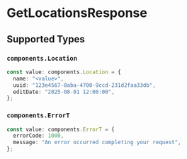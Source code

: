 # GetLocationsResponse


## Supported Types

### `components.Location`

```typescript
const value: components.Location = {
  name: "<value>",
  uuid: "123e4567-0aba-4700-9ccd-231d2faa33db",
  editDate: "2025-08-01 12:00:00",
};
```

### `components.ErrorT`

```typescript
const value: components.ErrorT = {
  errorCode: 1000,
  message: "An error occurred completing your request",
};
```

